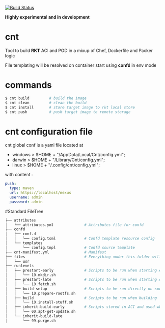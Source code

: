 [![Build Status](https://travis-ci.org/blablacar/cnt.svg?branch=master)](https://travis-ci.org/blablacar/cnt)

**Highly experimental and in development**

# cnt
Tool to build **RKT** ACI and POD in a mixup of Chef, Dockerfile and Packer logic

File templating will be resolved on container start using **confd** in env mode

# commands
```bash
$ cnt build         # build the image
$ cnt clean         # clean the build
$ cnt install       # store target image to rkt local store
$ cnt push          # push target image to remote storage
```

# cnt configuration file

cnt global conf is a yaml file located at
* windows >  $HOME + "/AppData/Local/Cnt/config.yml";
* darwin > $HOME + "/Library/Cnt/config.yml";
* linux > $HOME + "/.config/cnt/config.yml";

with content :
```yml
push:
  type: maven
  url: https://localhost/nexus
  username: admin
  password: admin 
```

#Standard FileTree
```bash
├── attributes
│   └── attributes.yml              # Attributes file for confd
├── confd
│   ├── conf.d 
│   │   └── config.toml             # Confd template resource config
│   └── templates
│       └── config.tmpl             # Confd source template
├── cnt-manifest.yml                # Manifest
├── files                           # Everything under this folder will be copied verbatim in the target rootfs.
│   └── usr
├── runlevels
│   ├── prestart-early              # Scripts to be run when starting ACI before confd templating
│   │   └── 10.mkdir.sh
│   ├── prestart-late               # Scripts to be run when starting ACI after confd templating
│   │   └── 10.fetch.sh
│   ├── build-setup                 # Scripts to be run directly on source host before building
│   │   └── 10.prepare-rootfs.sh
│   ├── build                       # Scripts to be run when building
│   │   └── 10.install-stuff.sh
│   ├── inherit-build-early         # Scripts stored in ACI and used when building from this image
│   │   └── 00.apt-get-update.sh
│   └── inherit-build-late
│       └── 99.purge.sh

```
